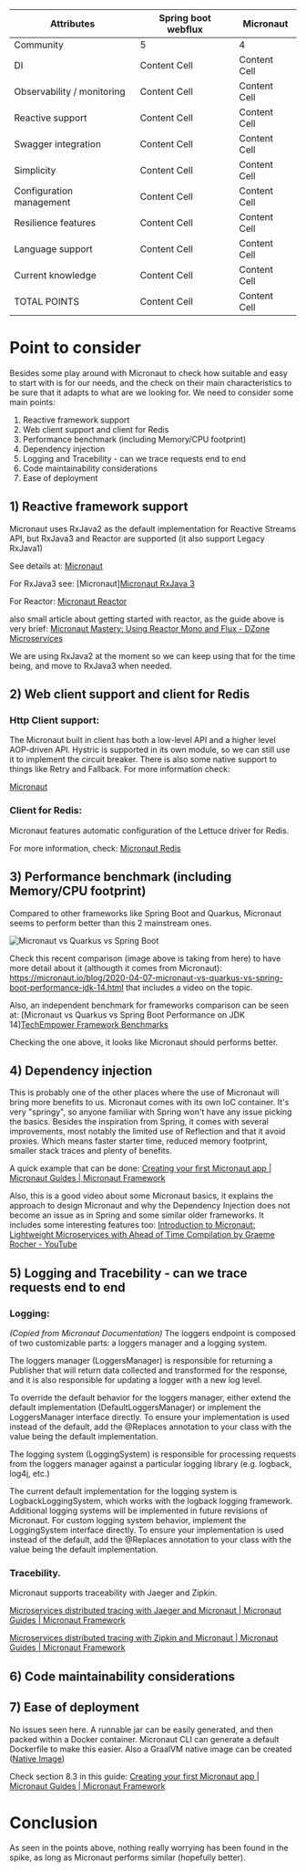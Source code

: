 |Attributes    | Spring boot webflux | Micronaut     |
| -------------  | -------------       | ------------  |
| Community      | 5        | 4  |
|    DI          | Content Cell        | Content Cell  |
|    Observability / monitoring	          | Content Cell        | Content Cell  |
|    Reactive support	          | Content Cell        | Content Cell  |
|    Swagger integration	          | Content Cell        | Content Cell  |
|    Simplicity          | Content Cell        | Content Cell  |
|    Configuration management	          | Content Cell        | Content Cell  |
|    Resilience features	          | Content Cell        | Content Cell  |
|    Language support	          | Content Cell        | Content Cell  |
|    Current knowledge		          | Content Cell        | Content Cell  |
|    TOTAL POINTS		          | Content Cell        | Content Cell  |


# Point to consider
Besides some play around with Micronaut to check how suitable and easy to start with is for our needs, and the check on their main characteristics to be sure that it adapts to what are we looking for. We need to consider some main points:
1. Reactive framework support
2. Web client support and client for Redis
3. Performance benchmark (including Memory/CPU footprint)
4. Dependency injection
5. Logging and Tracebility - can we trace requests end to end
6. Code maintainability considerations
7. Ease of deployment 

## 1) Reactive framework support
Micronaut uses RxJava2 as the default implementation for Reactive Streams API, but RxJava3 and Reactor are supported (it also support Legacy RxJava1)

See details at: 
[Micronaut](https://docs.micronaut.io/snapshot/guide/index.html#reactiveConfigs)

For RxJava3 see:
[Micronaut][Micronaut RxJava 3](https://micronaut-projects.github.io/micronaut-rxjava3/latest/guide/)

For Reactor:
[Micronaut Reactor](https://micronaut-projects.github.io/micronaut-reactor/snapshot/guide/index.html)

also small article about getting started with reactor, as the guide above is very brief: 
[Micronaut Mastery: Using Reactor Mono and Flux - DZone Microservices](https://dzone.com/articles/micronaut-mastery-using-reactor-mono-and-flux)

We are using RxJava2 at the moment so we can keep using that for the time being, and move to RxJava3 when needed.

## 2) Web client support and client for Redis

### Http Client support:
The Micronaut built in client has both a low-level API and a higher level AOP-driven API. Hystric is supported in its own module, so we can still use it to implement the circuit breaker. There is also some native support to things like Retry and Fallback. For more information check:

[Micronaut](https://docs.micronaut.io/snapshot/guide/index.html#httpClient)


### Client for Redis:
Micronaut features automatic configuration of the Lettuce driver for Redis.


For more information, check: [Micronaut Redis](https://micronaut-projects.github.io/micronaut-redis/snapshot/guide/) 


## 3) Performance benchmark (including Memory/CPU footprint)

Compared to other frameworks like Spring Boot and Quarkus, Micronaut seems to perform better than this 2 mainstream ones.

![Micronaut vs Quarkus vs Spring Boot](https://micronaut.io/blog/2020-04-07-img02.jpeg)

Check this recent comparison (image above is taking from here) to have more detail about it (althougth it comes from Micronaut):
https://micronaut.io/blog/2020-04-07-micronaut-vs-quarkus-vs-spring-boot-performance-jdk-14.html
that includes a video on the topic.

Also, an independent benchmark for frameworks comparison can be seen at: 
[Micronaut vs Quarkus vs Spring Boot Performance on JDK 14][TechEmpower Framework Benchmarks](https://www.techempower.com/benchmarks/#section=data-r19&hw=cl&test=composite)

Checking the one above, it looks like Micronaut should performs better.


## 4) Dependency injection

This is probably one of the other places where the use of Micronaut will bring more benefits to us. Micronaut comes with its own IoC container. It's very "springy", so anyone familiar with Spring won't have any issue picking the basics. Besides the inspiration from Spring, it comes with several improvements, most notably the limited use of Reflection and that it avoid proxies. Which means faster starter time, reduced memory footprint, smaller stack traces and plenty of benefits.

A quick example that can be done:
[Creating your first Micronaut app \| Micronaut Guides | Micronaut Framework](https://guides.micronaut.io/creating-your-first-micronaut-app/guide/index.html)

Also, this is a good video about some Micronaut basics, it explains the approach to design Micronaut and why the Dependency Injection does not become an issue as in Spring and some similar older frameworks. It includes some interesting features too:
[Introduction to Micronaut: Lightweight Microservices with Ahead of Time Compilation by Graeme Rocher - YouTube](https://www.youtube.com/watch?v=P1qp_l5EFic)


## 5) Logging and Tracebility - can we trace requests end to end

### Logging:

_(Copied from Micronaut Documentation)_
The loggers endpoint is composed of two customizable parts: a loggers manager and a logging system.

The loggers manager (LoggersManager) is responsible for returning a Publisher that will return data collected and transformed for the response, and it is also responsible for updating a logger with a new log level.

To override the default behavior for the loggers manager, either extend the default implementation (DefaultLoggersManager) or implement the LoggersManager interface directly. To ensure your implementation is used instead of the default, add the @Replaces annotation to your class with the value being the default implementation.

The logging system (LoggingSystem) is responsible for processing requests from the loggers manager against a particular logging library (e.g. logback, log4j, etc.)

The current default implementation for the logging system is LogbackLoggingSystem, which works with the logback logging framework. Additional logging systems will be implemented in future revisions of Micronaut. For custom logging system behavior, implement the LoggingSystem interface directly. To ensure your implementation is used instead of the default, add the @Replaces annotation to your class with the value being the default implementation.


### Tracebility.

Micronaut supports traceability with Jaeger and Zipkin.

[Microservices distributed tracing with Jaeger and Micronaut \| Micronaut Guides | Micronaut Framework](https://guides.micronaut.io/micronaut-microservices-distributed-tracing-jaeger/guide/index.html)

[Microservices distributed tracing with Zipkin and Micronaut \| Micronaut Guides | Micronaut Framework](https://guides.micronaut.io/micronaut-microservices-distributed-tracing-zipkin/guide/index.html)


## 6) Code maintainability considerations


## 7) Ease of deployment 

No issues seen here. A runnable jar can be easily generated, and then packed within a Docker container. Micronaut CLI can generate a default Dockerfile to make this easier. 
Also a GraalVM native image can be created ([Native Image](https://www.graalvm.org/docs/reference-manual/native-image/))

Check section 8.3 in this guide: [Creating your first Micronaut app \| Micronaut Guides | Micronaut Framework](https://guides.micronaut.io/creating-your-first-micronaut-app/guide/index.html)

# Conclusion
As seen in the points above, nothing really worrying has been found in the spike, as long as Micronaut performs similar (hopefully better).
